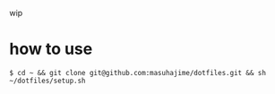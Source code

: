 wip

# how to use
```
$ cd ~ && git clone git@github.com:masuhajime/dotfiles.git && sh ~/dotfiles/setup.sh
```

